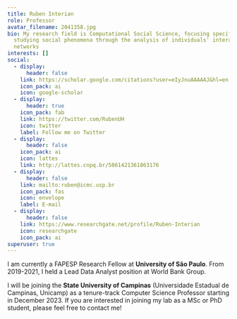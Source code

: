 ```yaml
---
title: Ruben Interian
role: Professor
avatar_filename: 2041358.jpg
bio: My research field is Computational Social Science, focusing specifically on
  studying social phenomena through the analysis of individuals' interaction
  networks
interests: []
social:
  - display:
      header: false
    link: https://scholar.google.com/citations?user=eIyJnuAAAAAJ&hl=en
    icon_pack: ai
    icon: google-scholar
  - display:
      header: true
    icon_pack: fab
    link: https://twitter.com/RubenUH
    icon: twitter
    label: Follow me on Twitter
  - display:
      header: false
    icon_pack: ai
    icon: lattes
    link: http://lattes.cnpq.br/5061421361863176
  - display:
      header: false
    link: mailto:ruben@icmc.usp.br
    icon_pack: fas
    icon: envelope
    label: E-mail
  - display:
      header: false
    link: https://www.researchgate.net/profile/Ruben-Interian
    icon: researchgate
    icon_pack: ai
superuser: true
---
```

I am currently a FAPESP Research Fellow at **University of São Paulo**. From 2019-2021, I held a Lead Data Analyst position at World Bank Group. 

I will be joining the **State University of Campinas** (Universidade Estadual de Campinas, Unicamp) as a tenure-track Computer Science Professor starting in December 2023. If you are interested in joining my lab as a MSc or PhD student, please feel free to contact me!